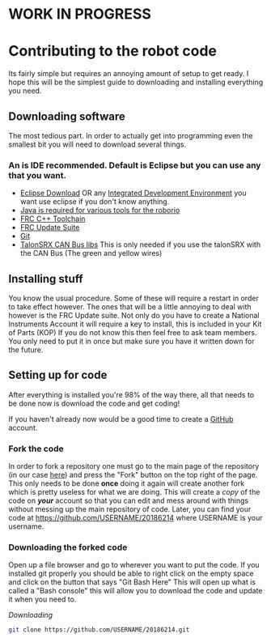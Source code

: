 # WORK IN PROGRESS

# Contributing to the robot code

Its fairly simple but requires an annoying amount of setup to get ready. I hope this will be the simplest guide to downloading and installing everything you need.

## Downloading software

The most tedious part. In order to actually get into programming even the smallest bit you will need to download several things.

### An is IDE recommended. Default is Eclipse but you can use any that you want.
* [Eclipse Download](https://www.eclipse.org/downloads/) OR any [Integrated Development Environment](http://bfy.tw/Gu0j) you want use eclipse if you don't know anything.
* [Java is required for various tools for the roborio](http://www.oracle.com/technetwork/java/javase/downloads/jdk8-downloads-2133151.html)
* [FRC C++ Toolchain](http://first.wpi.edu/FRC/roborio/toolchains/)
* [FRC Update Suite](http://www.ni.com/download/first-robotics-software-2017/7183/en/)
* [Git](https://git-scm.com/downloads)
* [TalonSRX CAN Bus libs](http://www.ctr-electronics.com/talon-srx.html#product_tabs_technical_resources) This is only needed if you use the talonSRX with the CAN Bus (The green and yellow wires)

## Installing stuff

You know the usual procedure. Some of these will require a restart in order to take effect however. The ones that will be a little annoying to deal with however is the FRC Update suite. Not only do you have to create a National Instruments Account it will require a key to install, this is included in your Kit of Parts (KOP) If you do not know this then feel free to ask team members. You only need to put it in once but make sure you have it written down for the future.

## Setting up for code
After everything is installed you're 98% of the way there, all that needs to be done now is download the code and get coding!

If you haven't already now would be a good time to create a [GitHub](https://github.com) account.

### Fork the code
In order to fork a repository one must go to the main page of the repository (in our case [here](https://github.com/6214frc/20186214)) and press the "Fork" button on the top right of the page. This only needs to be done **once** doing it again will create another fork which is pretty useless for what we are doing. This will create a *copy* of the code on ***your*** account so that you can edit and mess around with things without messing up the main repository of code. Later, you can find your code at https://github.com/USERNAME/20186214 where USERNAME is your username.

### Downloading the forked code
Open up a file browser and go to wherever you want to put the code. If you installed git properly you should be able to right click on the empty space and click on the button that says "Git Bash Here" This will open up what is called a "Bash console" this will allow you to download the code and update it when you need to. 

*Downloading*
```bash
git clone https://github.com/USERNAME/20186214.git
```
